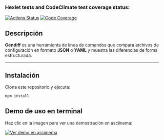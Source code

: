### Hexlet tests and CodeClimate test coverage status:

[![Actions Status](https://github.com/Seb-fd/frontend-project-103/actions/workflows/hexlet-check.yml/badge.svg)](https://github.com/Seb-fd/frontend-project-103/actions) [![Code Coverage](https://qlty.sh/badges/2a721303-14c5-4164-a494-34aa9b803258/test_coverage.svg)](https://qlty.sh/gh/Seb-fd/projects/frontend-project-103)

## Descripción

**Gendiff** es una herramienta de línea de comandos que compara archivos de configuración en formato **JSON** o **YAML** y muestra las diferencias de forma estructurada.

---

## Instalación

Clona este repositorio y ejecuta:

```bash
npm install
```

## Demo de uso en terminal

Haz clic en la imagen para ver una demostración en asciinema:

[![Ver demo en asciinema](https://asciinema.org/a/QFI4siDUhCwWYaUhr8jeQ4vXc.svg)](https://asciinema.org/a/QFI4siDUhCwWYaUhr8jeQ4vXc)
